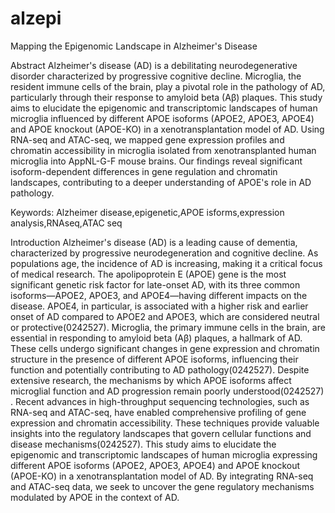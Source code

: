 # alzepi
Mapping the Epigenomic Landscape in Alzheimer's Disease

Abstract 
Alzheimer's disease (AD) is a debilitating neurodegenerative disorder characterized by progressive cognitive decline. Microglia, the resident immune cells of the brain, play a pivotal role in the pathology of AD, particularly through their response to amyloid beta (Aβ) plaques. This study aims to elucidate the epigenomic and transcriptomic landscapes of human microglia influenced by different APOE isoforms (APOE2, APOE3, APOE4) and APOE knockout (APOE-KO) in a xenotransplantation model of AD. Using RNA-seq and ATAC-seq, we mapped gene expression profiles and chromatin accessibility in microglia isolated from xenotransplanted human microglia into AppNL-G-F mouse brains. Our findings reveal significant isoform-dependent differences in gene regulation and chromatin landscapes, contributing to a deeper understanding of APOE's role in AD pathology.

Keywords: Alzheimer disease,epigenetic,APOE isforms,expression analysis,RNAseq,ATAC seq

Introduction
Alzheimer's disease (AD) is a leading cause of dementia, characterized by progressive neurodegeneration and cognitive decline. As populations age, the incidence of AD is increasing, making it a critical focus of medical research. The apolipoprotein E (APOE) gene is the most significant genetic risk factor for late-onset AD, with its three common isoforms—APOE2, APOE3, and APOE4—having different impacts on the disease. APOE4, in particular, is associated with a higher risk and earlier onset of AD compared to APOE2 and APOE3, which are considered neutral or protective​(0242527)​.
Microglia, the primary immune cells in the brain, are essential in responding to amyloid beta (Aβ) plaques, a hallmark of AD. These cells undergo significant changes in gene expression and chromatin structure in the presence of different APOE isoforms, influencing their function and potentially contributing to AD pathology​(0242527)​. Despite extensive research, the mechanisms by which APOE isoforms affect microglial function and AD progression remain poorly understood​(0242527)​.
Recent advances in high-throughput sequencing technologies, such as RNA-seq and ATAC-seq, have enabled comprehensive profiling of gene expression and chromatin accessibility. These techniques provide valuable insights into the regulatory landscapes that govern cellular functions and disease mechanisms​(0242527)​. This study aims to elucidate the epigenomic and transcriptomic landscapes of human microglia expressing different APOE isoforms (APOE2, APOE3, APOE4) and APOE knockout (APOE-KO) in a xenotransplantation model of AD. By integrating RNA-seq and ATAC-seq data, we seek to uncover the gene regulatory mechanisms modulated by APOE in the context of AD.



